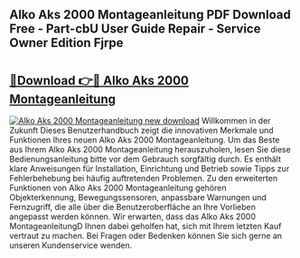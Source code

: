 ## Alko Aks 2000 Montageanleitung PDF Download Free - Part-cbU User Guide Repair - Service Owner Edition Fjrpe

# <h2><a href="http://df6sp6.blite.top/?on=Alko+Aks+2000+Montageanleitung">🔗Download 👉🔴 Alko Aks 2000 Montageanleitung</a></h2>

[![Alko Aks 2000 Montageanleitung new download](https://i.imgur.com/lujVjoI.png)](http://df6sp6.blite.top/?on=Alko+Aks+2000+Montageanleitung)
Willkommen in der Zukunft Dieses Benutzerhandbuch zeigt die innovativen Merkmale und Funktionen Ihres neuen Alko Aks 2000 Montageanleitung. Um das Beste aus Ihrem Alko Aks 2000 Montageanleitung herauszuholen, lesen Sie diese Bedienungsanleitung bitte vor dem Gebrauch sorgfältig durch. Es enthält klare Anweisungen für Installation, Einrichtung und Betrieb sowie Tipps zur Fehlerbehebung bei häufig auftretenden Problemen. Zu den erweiterten Funktionen von Alko Aks 2000 Montageanleitung gehören Objekterkennung, Bewegungssensoren, anpassbare Warnungen und Fernzugriff, die alle über die Benutzeroberfläche an Ihre Vorlieben angepasst werden können. Wir erwarten, dass das Alko Aks 2000 MontageanleitungD Ihnen dabei geholfen hat, sich mit Ihrem letzten Kauf vertraut zu machen. Bei Fragen oder Bedenken können Sie sich gerne an unseren Kundenservice wenden.
